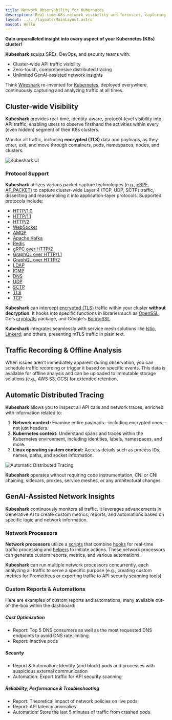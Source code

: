 ```yaml
---
title: Network Observability for Kubernetes
description: Real-time K8s network visibility and forensics, capturing and monitoring all traffic and payloads going in, out, and across containers, pods, nodes, and clusters.
layout: ../../layouts/MainLayout.astro
mascot: Hello
---
```


**Gain unparalleled insight into every aspect of your Kubernetes (K8s) cluster!**

**Kubeshark** equips SREs, DevOps, and security teams with:

- Cluster-wide API traffic visibility
- Zero-touch, comprehensive distributed tracing
- Unlimited GenAI-assisted network insights

Think [Wireshark](https://www.wireshark.org/) re-invented for [Kubernetes](https://kubernetes.io/), deployed everywhere, continuously capturing and analyzing traffic at all times.

## Cluster-wide Visibility

**Kubeshark** provides real-time, identity-aware, protocol-level visibility into API traffic, enabling users to observe firsthand the activities within every (even hidden) segment of their K8s clusters.

Monitor all traffic, including **encrypted (TLS)** data and payloads, as they enter, exit, and move through containers, pods, namespaces, nodes, and clusters.

![Kubeshark UI](/kubeshark-ui.png)

### Protocol Support

**Kubeshark** utilizes various packet capture technologies (e.g., [eBPF](https://en.wikipedia.org/wiki/Berkeley_Packet_Filter), [AF_PACKET](https://manpages.org/af_packet/7)) to capture cluster-wide Layer 4 (TCP, UDP, SCTP) traffic, dissecting and reassembling it into application-layer protocols. Supported protocols include:

- [HTTP/1.0](https://datatracker.ietf.org/doc/html/rfc1945)
- [HTTP/1.1](https://datatracker.ietf.org/doc/html/rfc2616)
- [HTTP/2](https://datatracker.ietf.org/doc/html/rfc7540)
- [WebSocket](https://datatracker.ietf.org/doc/html/rfc6455)
- [AMQP](https://www.rabbitmq.com/amqp-0-9-1-reference.html)
- [Apache Kafka](https://kafka.apache.org/protocol)
- [Redis](https://redis.io/topics/protocol)
- [gRPC over HTTP/2](https://grpc.github.io/grpc/core/md_doc__p_r_o_t_o_c_o_l-_h_t_t_p2.html)
- [GraphQL over HTTP/1.1](https://graphql.org/learn/serving-over-http/)
- [GraphQL over HTTP/2](https://graphql.org/learn/serving-over-http/)
- [LDAP](https://datatracker.ietf.org/doc/html/rfc4511)
- [ICMP](https://datatracker.ietf.org/doc/html/rfc792)
- [DNS](https://www.iana.org/assignments/dns-parameters/dns-parameters.xhtml)
- [UDP](https://datatracker.ietf.org/doc/html/rfc768)
- [SCTP](https://en.wikipedia.org/wiki/Stream_Control_Transmission_Protocol)
- [TLS](https://datatracker.ietf.org/doc/html/rfc5246)
- [TCP](https://datatracker.ietf.org/doc/html/rfc9293)

**Kubeshark** can intercept [encrypted (TLS)](https://en.wikipedia.org/wiki/Transport_Layer_Security) traffic within your cluster **without decryption**. It hooks into specific functions in libraries such as [OpenSSL](https://www.openssl.org/), Go's [crypto/tls](https://pkg.go.dev/crypto/tls) package, and Google's [BoringSSL](https://github.com/google/boringssl).

**Kubeshark** integrates seamlessly with service mesh solutions like [Istio](https://istio.io/), [Linkerd](https://linkerd.io/), and others, presenting mTLS traffic in plain text.

## Traffic Recording & Offline Analysis

When issues aren't immediately apparent during observation, you can schedule traffic recording or trigger it based on specific events. This data is available for offline analysis and can be uploaded to immutable storage solutions (e.g., AWS S3, GCS) for extended retention.

## Automatic Distributed Tracing

**Kubeshark** allows you to inspect all API calls and network traces, enriched with information related to:

1. **Network context:** Examine entire payloads—including encrypted ones—not just headers.
2. **Kubernetes context:** Understand spans and traces within the Kubernetes environment, including identities, labels, namespaces, and more.
3. **Linux operating system context:** Access details such as process IDs, names, paths, and socket information.

![Automatic Distributed Tracing](/spans.png)

**Kubeshark** operates without requiring code instrumentation, CNI or CNI chaining, sidecars, proxies, service meshes, or any architectural changes.

## GenAI-Assisted Network Insights

**Kubeshark** continuously monitors all traffic. It leverages advancements in Generative AI to create custom metrics, reports, and automations based on specific logic and network information.

### Network Processors

**Network processors** utilize a [scripts](/en/automation_scripting) that combine [hooks](/en/automation_hooks) for real-time traffic processing and [helpers](/en/automation_helpers) to initiate actions. These network processors can generate custom reports, metrics, and various automations.

**Kubeshark** can run multiple network processors concurrently, each analyzing all traffic to serve a specific purpose (e.g., creating custom metrics for Prometheus or exporting traffic to API security scanning tools).

### Custom Reports & Automations

Here are examples of custom reports and automations, many available out-of-the-box within the dashboard:

##### Cost Optimization

- Report: Top 5 DNS consumers as well as the most requested DNS endpoints to avoid DNS rate limiting
- Report: Inactive pods

##### Security

- Report & Automation: Identify (and block) pods and processes with suspicious external communication
- Automation: Export traffic for API security scanning

##### Reliability, Performance & Troubleshooting

- Report: Theoretical impact of network policies on live pods
- Report: API latency anomalies
- Automation: Store the last 5 minutes of traffic from crashed pods